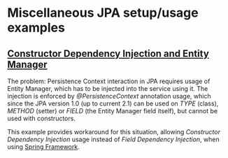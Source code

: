 # Miscellaneous JPA setup/usage examples

## [Constructor Dependency Injection and Entity Manager](constructor-di)

The problem:
Persistence Context interaction in JPA requires usage of Entity Manager, which has to be injected
into the service using it. The injection is enforced by *@PersistenceContext* annotation usage, which since
the JPA version 1.0 (up to current 2.1) can be used on *TYPE* (class), *METHOD* (setter)
or *FIELD* (the Entity Manager field itself), but cannot be used with constructors.

This example provides workaround for this situation, allowing *Constructor Dependency Injection* usage
instead of *Field Dependency Injection*, when using [Spring Framework](http://projects.spring.io/spring-framework/).
